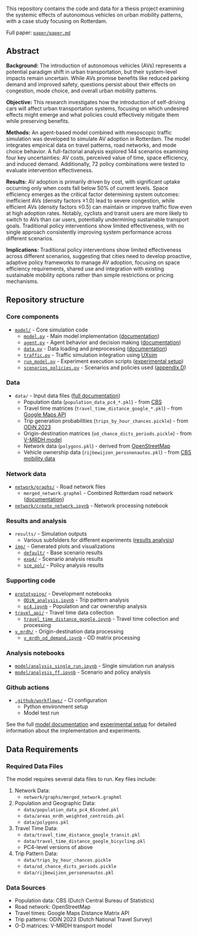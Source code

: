 This repository contains the code and data for a thesis project examining the systemic effects of autonomous vehicles on urban mobility patterns, with a case study focusing on Rotterdam.

Full paper: [`paper/paper.md`](paper/paper.md)

## Abstract

**Background:** The introduction of autonomous vehicles (AVs) represents a potential paradigm shift in urban transportation, but their system-level impacts remain uncertain. While AVs promise benefits like reduced parking demand and improved safety, questions persist about their effects on congestion, mode choice, and overall urban mobility patterns.

**Objective:** This research investigates how the introduction of self-driving cars will affect urban transportation systems, focusing on which undesired effects might emerge and what policies could effectively mitigate them while preserving benefits.

**Methods:** An agent-based model combined with mesoscopic traffic simulation was developed to simulate AV adoption in Rotterdam. The model integrates empirical data on travel patterns, road networks, and mode choice behavior. A full-factorial analysis explored 144 scenarios examining four key uncertainties: AV costs, perceived value of time, space efficiency, and induced demand. Additionally, 72 policy combinations were tested to evaluate intervention effectiveness.

**Results:** AV adoption is primarily driven by cost, with significant uptake occurring only when costs fall below 50% of current levels. Space efficiency emerges as the critical factor determining system outcomes: inefficient AVs (density factors ≥1.0) lead to severe congestion, while efficient AVs (density factors ≤0.5) can maintain or improve traffic flow even at high adoption rates. Notably, cyclists and transit users are more likely to switch to AVs than car users, potentially undermining sustainable transport goals. Traditional policy interventions show limited effectiveness, with no single approach consistently improving system performance across different scenarios.

**Implications:** Traditional policy interventions show limited effectiveness across different scenarios, suggesting that cities need to develop proactive, adaptive policy frameworks to manage AV adoption, focusing on space efficiency requirements, shared use and integration with existing sustainable mobility options rather than simple restrictions or pricing mechanisms.

## Repository structure
### Core components
- [`model/`](model/) - Core simulation code
  - [`model.py`](model/model.py) - Main model implementation ([documentation](paper/paper.md#3-model-description))
  - [`agent.py`](model/agent.py) - Agent behavior and decision making ([documentation](paper/paper.md#32-key-submodels))
  - [`data.py`](model/data.py) - Data loading and preprocessing ([documentation](paper/paper.md#6-input-data))
  - [`traffic.py`](model/traffic.py) - Traffic simulation integration using [UXsim](https://arxiv.org/abs/2309.17114)
  - [`run_model.py`](model/run_model.py) - Experiment execution scripts ([experimental setup](paper/paper.md#4-experimental-design))
  - [`scenarios_policies.py`](model/scenarios_policies.py) - Scenarios and policies used ([appendix D](paper/paper.md#appendix-d-experimental-setup))

### Data
- `data/` - Input data files ([full documentation](paper/paper.md#6-input-data))
  - Population data (`population_data_pc4_*.pkl`) - from [CBS](https://www.cbs.nl/nl-nl/dossier/nederland-regionaal/geografische-data/gegevens-per-postcode)
  - Travel time matrices (`travel_time_distance_google_*.pkl`) - from [Google Maps API](https://developers.google.com/maps/documentation/distance-matrix)
  - Trip generation probabilities (`trips_by_hour_chances.pickle`) - from [ODiN 2023](https://www.cbs.nl/nl-nl/longread/rapportages/2024/onderweg-in-nederland--odin---2023-onderzoeksbeschrijving)
  - Origin-destination matrices (`od_chance_dicts_periods.pickle`) - from [V-MRDH model](https://www.mrdh.nl/verkeersmodel)
  - Network data (`polygons.pkl`) - derived from [OpenStreetMap](https://www.openstreetmap.org/)
  - Vehicle ownership data (`rijbewijzen_personenautos.pkl`) - from [CBS mobility data](https://www.cbs.nl/nl-nl/maatwerk/2023/35/auto-s-kilometers-en-rijbewijzen-per-pc4)

### Network data
- [`network/graphs/`](network/graphs/) - Road network files
  - `merged_network.graphml` - Combined Rotterdam road network ([documentation](paper/paper.md#63-road-network-data))
- [`network/create_network.ipynb`](network/create_network.ipynb) - Network processing notebook

### Results and analysis
- `results/` - Simulation outputs 
  - Various subfolders for different experiments ([results analysis](paper/paper.md#5-results))
- [`img/`](img/) - Generated plots and visualizations
  - [`default/`](img/default/) - Base scenario results
  - [`exp4/`](img/exp4/) - Scenario analysis results
  - [`sce_pol/`](img/sce_pol/) - Policy analysis results

### Supporting code
- [`prototyping/`](prototyping/) - Development notebooks
  - [`ODiN_analysis.ipynb`](prototyping/ODiN_analysis.ipynb) - Trip pattern analysis
  - [`pc4.ipynb`](prototyping/pc4.ipynb) - Population and car ownership analysis
- [`travel_api/`](travel_api/) - Travel time data collection
  - [`travel_time_distance_google.ipynb`](travel_api/travel_time_distance_google.ipynb) - Travel time collection and processing
- [`v_mrdh/`](v_mrdh/) - Origin-destination data processing
  - [`v_mrdh_od_demand.ipynb`](v_mrdh/v_mrdh_od_demand.ipynb) - OD matrix processing

### Analysis notebooks
- [`model/analysis_single_run.ipynb`](model/analysis_single_run.ipynb) - Single simulation run analysis
- [`model/analysis_ff.ipynb`](model/analysis_ff.ipynb) - Scenario and policy analysis

### Github actions
- [`.github/workflows/`](.github/workflows/) - CI configuration
  - Python environment setup
  - Model test run

See the full [model documentation](paper/paper.md#3-model-description) and [experimental setup](paper/paper.md#4-experimental-design) for detailed information about the implementation and experiments.

## Data Requirements
### Required Data Files
The model requires several data files to run. Key files include:

1. Network Data:
   - `network/graphs/merged_network.graphml`
2. Population and Geographic Data:
   - `data/population_data_pc4_65coded.pkl`
   - `data/areas_mrdh_weighted_centroids.pkl`
   - `data/polygons.pkl`
3. Travel Time Data:
   - `data/travel_time_distance_google_transit.pkl`
   - `data/travel_time_distance_google_bicycling.pkl`
   - PC4-level versions of above
4. Trip Pattern Data:
   - `data/trips_by_hour_chances.pickle`
   - `data/od_chance_dicts_periods.pickle`
   - `data/rijbewijzen_personenautos.pkl`

### Data Sources
- Population data: CBS (Dutch Central Bureau of Statistics)
- Road network: OpenStreetMap
- Travel times: Google Maps Distance Matrix API
- Trip patterns: ODiN 2023 (Dutch National Travel Survey)
- O-D matrices: V-MRDH transport model
